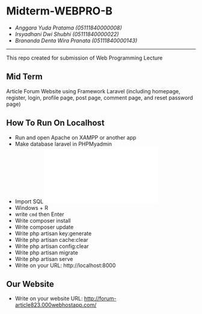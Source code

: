 # Midterm-WEBPRO-B
* _Anggara Yuda Pratama (05111840000008)_
* _Irsyadhani Dwi Shubhi (05111840000022)_
* _Brananda Denta Wira Pranata (05111840000143)_
----------------------------------------------------------------
This repo created for submission of Web Programming Lecture

## Mid Term
Article Forum Website using Framework Laravel (including homepage, register, login,  profile page, post page, comment page, and reset password page)

## How To Run On Localhost
- Run and open Apache on XAMPP or another app
- Make database laravel in PHPMyadmin
- Import SQL ![alt text](article.sql)
- Windows + R
- write ```cmd``` then Enter
- Write composer install
- Write composer update
- Write php artisan key:generate
- Write php artisan cache:clear
- Write php artisan config:clear
- Write php artisan migrate
- Write php artisan serve
- Write on your URL: http://localhost:8000

## Our Website
- Write on your website URL: http://forum-article823.000webhostapp.com/

